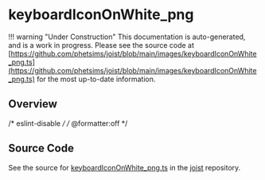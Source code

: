 # keyboardIconOnWhite_png

!!! warning "Under Construction"
    This documentation is auto-generated, and is a work in progress. Please see the source code at
    [https://github.com/phetsims/joist/blob/main/images/keyboardIconOnWhite_png.ts](https://github.com/phetsims/joist/blob/main/images/keyboardIconOnWhite_png.ts) for the most up-to-date information.

## Overview

/* eslint-disable */
/* @formatter:off */



## Source Code

See the source for [keyboardIconOnWhite_png.ts](https://github.com/phetsims/joist/blob/main/images/keyboardIconOnWhite_png.ts) in the [joist](https://github.com/phetsims/joist) repository.
